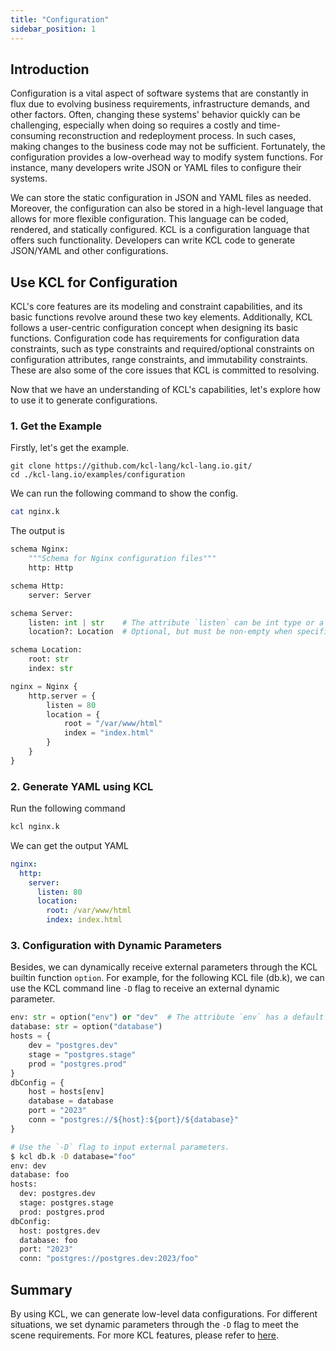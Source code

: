 ```yaml
---
title: "Configuration"
sidebar_position: 1
---
```


## Introduction

Configuration is a vital aspect of software systems that are constantly in flux due to evolving business requirements, infrastructure demands, and other factors. Often, changing these systems' behavior quickly can be challenging, especially when doing so requires a costly and time-consuming reconstruction and redeployment process. In such cases, making changes to the business code may not be sufficient. Fortunately, the configuration provides a low-overhead way to modify system functions. For instance, many developers write JSON or YAML files to configure their systems.

We can store the static configuration in JSON and YAML files as needed. Moreover, the configuration can also be stored in a high-level language that allows for more flexible configuration. This language can be coded, rendered, and statically configured. KCL is a configuration language that offers such functionality. Developers can write KCL code to generate JSON/YAML and other configurations.

## Use KCL for Configuration

KCL's core features are its modeling and constraint capabilities, and its basic functions revolve around these two key elements. Additionally, KCL follows a user-centric configuration concept when designing its basic functions. Configuration code has requirements for configuration data constraints, such as type constraints and required/optional constraints on configuration attributes, range constraints, and immutability constraints. These are also some of the core issues that KCL is committed to resolving.

Now that we have an understanding of KCL's capabilities, let's explore how to use it to generate configurations.

### 1. Get the Example

Firstly, let's get the example.

```shell
git clone https://github.com/kcl-lang/kcl-lang.io.git/
cd ./kcl-lang.io/examples/configuration
```

We can run the following command to show the config.

```bash
cat nginx.k
```

The output is

```python
schema Nginx:
    """Schema for Nginx configuration files"""
    http: Http

schema Http:
    server: Server

schema Server:
    listen: int | str    # The attribute `listen` can be int type or a string type.
    location?: Location  # Optional, but must be non-empty when specified

schema Location:
    root: str
    index: str

nginx = Nginx {
    http.server = {
        listen = 80
        location = {
            root = "/var/www/html"
            index = "index.html"
        }
    }
}
```

### 2. Generate YAML using KCL

Run the following command

```bash
kcl nginx.k
```

We can get the output YAML

```yaml
nginx:
  http:
    server:
      listen: 80
      location:
        root: /var/www/html
        index: index.html
```

### 3. Configuration with Dynamic Parameters

Besides, we can dynamically receive external parameters through the KCL builtin function `option`. For example, for the following KCL file (db.k), we can use the KCL command line `-D` flag to receive an external dynamic parameter.

```python
env: str = option("env") or "dev"  # The attribute `env` has a default value "den"
database: str = option("database")
hosts = {
    dev = "postgres.dev"
    stage = "postgres.stage"
    prod = "postgres.prod"
}
dbConfig = {
    host = hosts[env]
    database = database
    port = "2023"
    conn = "postgres://${host}:${port}/${database}"
}
```

```bash
# Use the `-D` flag to input external parameters.
$ kcl db.k -D database="foo"
env: dev
database: foo
hosts:
  dev: postgres.dev
  stage: postgres.stage
  prod: postgres.prod
dbConfig:
  host: postgres.dev
  database: foo
  port: "2023"
  conn: "postgres://postgres.dev:2023/foo"
```

## Summary

By using KCL, we can generate low-level data configurations. For different situations, we set dynamic parameters through the `-D` flag to meet the scene requirements. For more KCL features, please refer to [here](/docs/reference/lang/tour).
